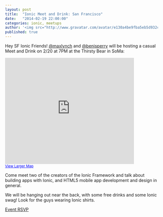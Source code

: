 ```yaml
---
layout: post
title:  "Ionic Meet and Drink: San Francisco"
date:   "2014-02-19 22:00:00"
categories: ionic, meetups
author: '<img src="http://www.gravatar.com/avatar/e130a4be9fba5eb5d932c813fbe3a58d?s=48&amp;d=mm" class="author-icon"><a href="http://twitter.com/maxlynch" target="_blank">@maxlynch</a>'
published: true
---
```


Hey SF Ionic Friends! <a href="http://twitter.com/maxlynch">@maxlynch</a> and <a href="http://twitter.com/benjsperry">@benjsperry</a> will be hosting a casual Meet and Drink on 2/20 at 7PM at the Thirsty Bear in SoMa:

<iframe width="425" height="350" frameborder="0" scrolling="no" marginheight="0" marginwidth="0" src="https://maps.google.com/maps?q=Thirsty+Bear&amp;sll=37.785485,-122.399719&amp;cid=16117366048065422338&amp;hl=en&amp;ie=UTF8&amp;hq=Thirsty+Bear&amp;hnear=&amp;ll=37.785486,-122.399598&amp;spn=0.006295,0.006295&amp;t=m&amp;iwloc=A&amp;output=embed"></iframe><br /><small><a href="https://maps.google.com/maps?q=Thirsty+Bear&amp;sll=37.785485,-122.399719&amp;cid=16117366048065422338&amp;hl=en&amp;ie=UTF8&amp;hq=Thirsty+Bear&amp;hnear=&amp;ll=37.785486,-122.399598&amp;spn=0.006295,0.006295&amp;t=m&amp;iwloc=A&amp;source=embed" style="color:#0000FF;text-align:left">View Larger Map</a></small>

Come meet two of the creators of the Ionic Framework and talk about building apps with Ionic, and HTML5 mobile app development and design in general.

We will be hanging out near the back, with some free drinks and some Ionic swag! Look for the guys wearing Ionic shirts.

[Event RSVP](https://www.eventbrite.com/e/ionic-framework-meetup-san-francisco-tickets-10619137125)
